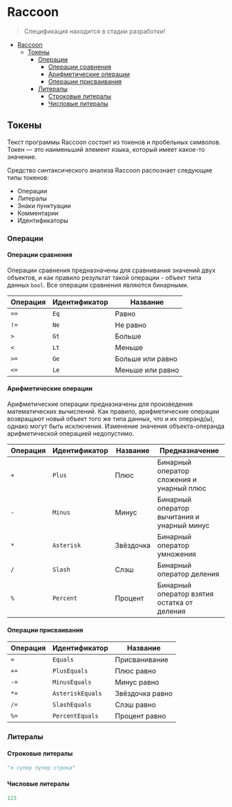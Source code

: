 # Raccoon

> Спецификация находится в стадии разработки!

<!-- TOC -->
* [Raccoon](#raccoon)
  * [Токены](#токены)
    * [Операции](#операции)
      * [Операции сравнения](#операции-сравнения)
      * [Арифметические операции](#арифметические-операции)
      * [Операции присваивания](#операции-присваивания)
    * [Литералы](#литералы)
      * [Строковые литералы](#строковые-литералы)
      * [Числовые литералы](#числовые-литералы)
<!-- TOC -->

## Токены

Текст программы Raccoon состоит из токенов и пробельных символов.
Токен — это наименьший элемент языка, который имеет какое-то значение.

Средство синтаксического анализа Raccoon распознает следующие типы токенов:

* Операции
* Литералы
* Знаки пунктуации
* Комментарии
* Идентификаторы

### Операции

#### Операции сравнения

Операции сравнения предназначены для сравнивания значений двух объектов,
и как правило результат такой операции - объект типа данных `bool`.
Все операции сравнения являются бинарными.

| Операция | Идентификатор | Название         |
|----------|---------------|------------------|
| `==`     | `Eq`          | Равно            |
| `!=`     | `Ne`          | Не равно         |
| `>`      | `Gt`          | Больше           |
| `<`      | `Lt`          | Меньше           |
| `>=`     | `Ge`          | Больше или равно |
| `<=`     | `Le`          | Меньше или равно |

#### Арифметические операции

Арифметические операции предназначены для произведения математических вычислений.
Как правило, арифметические операции возвращают новый объект того же типа данных, что
и их операнд(ы), однако могут быть исключения. Изменение значения объекта-операнда арифметической
операцией недопустимо.

| Операция | Идентификатор | Название  | Предназначение                              |
|----------|---------------|-----------|---------------------------------------------|
| `+`      | `Plus`        | Плюс      | Бинарный оператор сложения и унарный плюс   |
| `-`      | `Minus`       | Минус     | Бинарный оператор вычитания и унарный минус |
| `*`      | `Asterisk`    | Звёздочка | Бинарный оператор умножения                 |
| `/`      | `Slash`       | Слэш      | Бинарный оператор деления                   |
| `%`      | `Percent`     | Процент   | Бинарный оператор взятия остатка от деления |

#### Операции присваивания

| Операция | Идентификатор    | Название        |
|----------|------------------|-----------------|
| `=`      | `Equals`         | Присванивание   |
| `+=`     | `PlusEquals`     | Плюс равно      |
| `-=`     | `MinusEquals`    | Минус равно     |
| `*=`     | `AsteriskEquals` | Звёздочка равно |
| `/=`     | `SlashEquals`    | Слэш равно      |
| `%=`     | `PercentEquals`  | Процент равно   |

### Литералы

#### Строковые литералы

```python
"я супер пупер строка"
```

#### Числовые литералы

```python
123
```
